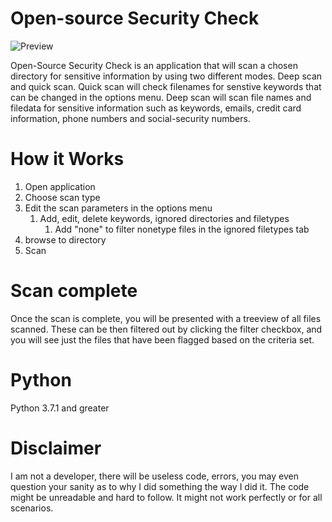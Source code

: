 # Open-source Security Check

![Preview](https://github.com/KillzMckinzie/OpenSourceSecurityCheck/blob/c4cb588d912a40edd9bd4ec0df3dacce56f0c661/Main%20screen.png)

Open-Source Security Check is an application that will scan a chosen directory for sensitive information by using two different modes. Deep scan and quick scan. Quick scan will check filenames for senstive keywords that can be changed in the options menu. Deep scan will scan file names and filedata for sensitive information such as keywords, emails, credit card information, phone numbers and social-security numbers. 


# How it Works

1. Open application
2. Choose scan type
3. Edit the scan parameters in the options menu
    1. Add, edit, delete keywords, ignored directories and filetypes
        1. Add "none" to filter nonetype files in the ignored filetypes tab
4. browse to directory
5. Scan

# Scan complete

Once the scan is complete, you will be presented with a treeview of all files scanned. These can be then filtered out by clicking the filter checkbox, and you will see just the files that have been flagged based on the criteria set. 

# Python
Python 3.7.1 and greater

# Disclaimer
I am not a developer, there will be useless code, errors, you may even question your sanity as to why I did something the way I did it. The code might be unreadable and hard to follow. It might not work perfectly or for all scenarios. 
